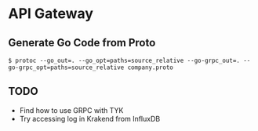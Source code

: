 # API Gateway

## Generate Go Code from Proto
```shell script
$ protoc --go_out=. --go_opt=paths=source_relative --go-grpc_out=. --go-grpc_opt=paths=source_relative company.proto
```

## TODO
- Find how to use GRPC with TYK
- Try accessing log in Krakend from InfluxDB
